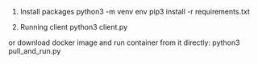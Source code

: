 1. Install packages
python3 -m venv env
pip3 install -r requirements.txt

2. Running client
python3 client.py

or download docker image and run container from it directly:
python3 pull_and_run.py
